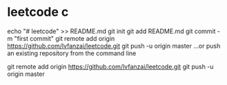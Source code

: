 # leetcode c 
echo "# leetcode" >> README.md
git init
git add README.md
git commit -m "first commit"
git remote add origin https://github.com/lvfanzai/leetcode.git
git push -u origin master
…or push an existing repository from the command line

git remote add origin https://github.com/lvfanzai/leetcode.git
git push -u origin master
